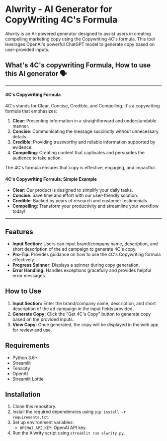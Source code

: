 # Alwrity - AI Generator for CopyWriting 4C's Formula

Alwrity is an AI-powered generator designed to assist users in creating compelling marketing copy using the Copywriting 4C's formula. This tool leverages OpenAI's powerful ChatGPT model to generate copy based on user-provided inputs.

## What's 4C's copywriting Formula, How to use this AI generator 🗣️
---
#### 4C's Copywriting Formula

4C's stands for Clear, Concise, Credible, and Compelling. It's a copywriting formula that emphasizes:

1. **Clear**: Presenting information in a straightforward and understandable manner.
2. **Concise**: Communicating the message succinctly without unnecessary details.
3. **Credible**: Providing trustworthy and reliable information supported by evidence.
4. **Compelling**: Creating content that captivates and persuades the audience to take action.

The 4C's formula ensures that copy is effective, engaging, and impactful.

#### 4C's Copywriting Formula: Simple Example

- **Clear**: Our product is designed to simplify your daily tasks.
- **Concise**: Save time and effort with our user-friendly solution.
- **Credible**: Backed by years of research and customer testimonials.
- **Compelling**: Transform your productivity and streamline your workflow today!

---

## Features

- **Input Section:** Users can input brand/company name, description, and short description of the ad campaign to generate 4C's copy.
- **Pro-Tip:** Provides guidance on how to use the 4C's Copywriting formula effectively.
- **Progress Spinner:** Displays a spinner during copy generation.
- **Error Handling:** Handles exceptions gracefully and provides helpful error messages.

## How to Use

1. **Input Section:** Enter the brand/company name, description, and short description of the ad campaign in the input fields provided.
2. **Generate Copy:** Click the "Get 4C's Copy" button to generate copy based on the provided inputs.
3. **View Copy:** Once generated, the copy will be displayed in the web app for review and use.

## Requirements

- Python 3.6+
- Streamlit
- Tenacity
- OpenAI
- Streamlit Lottie

## Installation

1. Clone this repository.
2. Install the required dependencies using `pip install -r requirements.txt`.
3. Set up environment variables:
   - `OPENAI_API_KEY`: OpenAI API key.
4. Run the Alwrity script using `streamlit run alwrity.py`.

